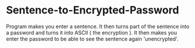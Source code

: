 # Sentence-to-Encrypted-Password

Program makes you enter a sentence. It then turns part of the sentence into a password and turns it into ASCII ( the encryption ). It then makes you enter the password to be able to see the sentence again 'unencrypted'. 

